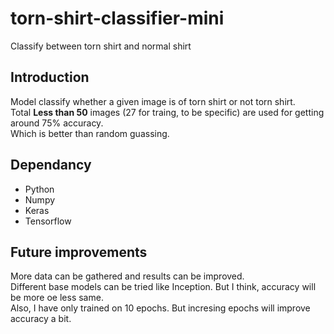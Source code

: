 # torn-shirt-classifier-mini
Classify between torn shirt and normal shirt

## Introduction
Model classify whether a given image is of torn shirt or not torn shirt.<br/>
Total <b>Less than 50</b> images (27 for traing, to be specific) are used for getting around 75% accuracy.<br/>
Which is better than random guassing.

## Dependancy
- Python
- Numpy
- Keras
- Tensorflow

## Future improvements
More data can be gathered and results can be improved.<br/>
Different base models can be tried like Inception. But I think, accuracy will be more oe less same.<br/>
Also, I have only trained on 10 epochs. But incresing epochs will improve accuracy a bit.
